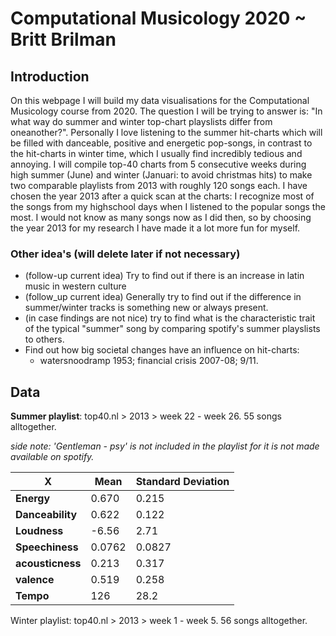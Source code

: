 # Computational Musicology 2020 ~ Britt Brilman

## Introduction
On this webpage I will build my data visualisations for the Computational Musicology course from 2020. The question I will be trying to answer is: "In what way do summer and winter top-chart playslists differ from oneanother?". Personally I love listening to the summer hit-charts which will be filled with danceable, positive and energetic pop-songs, in contrast to the hit-charts in winter time, which I usually find incredibly tedious and annoying. I will compile top-40 charts from 5 consecutive weeks during high summer (June) and winter (Januari: to avoid christmas hits) to make two comparable playlists from 2013 with roughly 120 songs each. I have chosen the year 2013 after a quick scan at the charts: I recognize most of the songs from my highschool days when I listened to the popular songs the most. I would not know as many songs now as I did then, so by choosing the year 2013 for my research I have made it a lot more fun for myself. 

### Other idea's (will delete later if not necessary)
- (follow-up current idea) Try to find out if there is an increase in latin music in western culture
- (follow_up current idea) Generally try to find out if the difference in summer/winter tracks is something new or always present.
- (in case findings are not nice) try to find what is the characteristic trait of the typical "summer" song by comparing spotify's summer playslists to others. 
- Find out how big societal changes have an influence on hit-charts:  
  - watersnoodramp 1953; financial crisis 2007-08; 9/11. 

## Data
**Summer playlist**: top40.nl > 2013 > week 22 - week 26. 55 songs alltogether.

*side note: 'Gentleman - psy' is not included in the playlist for it is not made available on spotify.* 

X|Mean | Standard Deviation
---|---|---
**Energy**|0.670|0.215
**Danceability**|0.622|0.122
**Loudness**|-6.56|2.71
**Speechiness**|0.0762|0.0827
**acousticness**|0.213|0.317
**valence**|0.519|0.258
**Tempo**|126|28.2


Winter playlist: top40.nl > 2013 > week 1 - week 5. 56 songs alltogether. 
